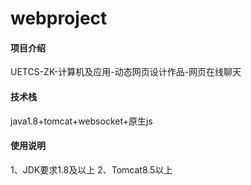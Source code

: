# webproject

#### 项目介绍
UETCS-ZK-计算机及应用-动态网页设计作品-网页在线聊天

#### 技术栈
java1.8+tomcat+websocket+原生js

#### 使用说明
1、JDK要求1.8及以上
2、Tomcat8.5以上
